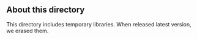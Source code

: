 ## About this directory

This directory includes temporary libraries.
When released latest version, we erased them.
